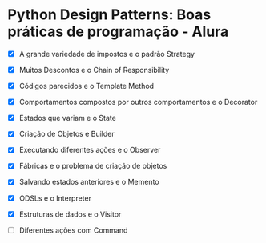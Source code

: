 # Python Design Patterns: Boas práticas de programação - Alura

- [x] A grande variedade de impostos e o padrão Strategy
- [x] Muitos Descontos e o Chain of Responsibility
- [x] Códigos parecidos e o Template Method
- [x] Comportamentos compostos por outros comportamentos e o Decorator
- [x] Estados que variam e o State
- [x] Criação de Objetos e Builder
- [x] Executando diferentes ações e o Observer
- [x] Fábricas e o problema de criação de objetos
- [x] Salvando estados anteriores e o Memento
- [x] ODSLs e o Interpreter
- [x] Estruturas de dados e o Visitor
- [ ] Diferentes ações com Command


